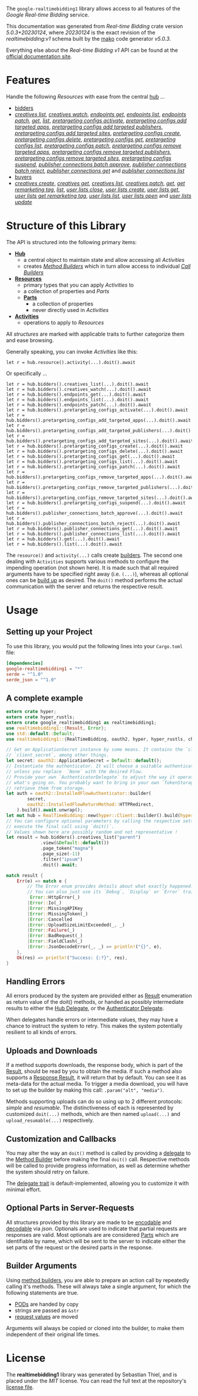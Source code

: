 <!---
DO NOT EDIT !
This file was generated automatically from 'src/generator/templates/api/README.md.mako'
DO NOT EDIT !
-->
The `google-realtimebidding1` library allows access to all features of the *Google Real-time Bidding* service.

This documentation was generated from *Real-time Bidding* crate version *5.0.3+20230124*, where *20230124* is the exact revision of the *realtimebidding:v1* schema built by the [mako](http://www.makotemplates.org/) code generator *v5.0.3*.

Everything else about the *Real-time Bidding* *v1* API can be found at the
[official documentation site](https://developers.google.com/authorized-buyers/apis/realtimebidding/reference/rest/).
# Features

Handle the following *Resources* with ease from the central [hub](https://docs.rs/google-realtimebidding1/5.0.3+20230124/google_realtimebidding1/RealTimeBidding) ...

* [bidders](https://docs.rs/google-realtimebidding1/5.0.3+20230124/google_realtimebidding1/api::Bidder)
 * [*creatives list*](https://docs.rs/google-realtimebidding1/5.0.3+20230124/google_realtimebidding1/api::BidderCreativeListCall), [*creatives watch*](https://docs.rs/google-realtimebidding1/5.0.3+20230124/google_realtimebidding1/api::BidderCreativeWatchCall), [*endpoints get*](https://docs.rs/google-realtimebidding1/5.0.3+20230124/google_realtimebidding1/api::BidderEndpointGetCall), [*endpoints list*](https://docs.rs/google-realtimebidding1/5.0.3+20230124/google_realtimebidding1/api::BidderEndpointListCall), [*endpoints patch*](https://docs.rs/google-realtimebidding1/5.0.3+20230124/google_realtimebidding1/api::BidderEndpointPatchCall), [*get*](https://docs.rs/google-realtimebidding1/5.0.3+20230124/google_realtimebidding1/api::BidderGetCall), [*list*](https://docs.rs/google-realtimebidding1/5.0.3+20230124/google_realtimebidding1/api::BidderListCall), [*pretargeting configs activate*](https://docs.rs/google-realtimebidding1/5.0.3+20230124/google_realtimebidding1/api::BidderPretargetingConfigActivateCall), [*pretargeting configs add targeted apps*](https://docs.rs/google-realtimebidding1/5.0.3+20230124/google_realtimebidding1/api::BidderPretargetingConfigAddTargetedAppCall), [*pretargeting configs add targeted publishers*](https://docs.rs/google-realtimebidding1/5.0.3+20230124/google_realtimebidding1/api::BidderPretargetingConfigAddTargetedPublisherCall), [*pretargeting configs add targeted sites*](https://docs.rs/google-realtimebidding1/5.0.3+20230124/google_realtimebidding1/api::BidderPretargetingConfigAddTargetedSiteCall), [*pretargeting configs create*](https://docs.rs/google-realtimebidding1/5.0.3+20230124/google_realtimebidding1/api::BidderPretargetingConfigCreateCall), [*pretargeting configs delete*](https://docs.rs/google-realtimebidding1/5.0.3+20230124/google_realtimebidding1/api::BidderPretargetingConfigDeleteCall), [*pretargeting configs get*](https://docs.rs/google-realtimebidding1/5.0.3+20230124/google_realtimebidding1/api::BidderPretargetingConfigGetCall), [*pretargeting configs list*](https://docs.rs/google-realtimebidding1/5.0.3+20230124/google_realtimebidding1/api::BidderPretargetingConfigListCall), [*pretargeting configs patch*](https://docs.rs/google-realtimebidding1/5.0.3+20230124/google_realtimebidding1/api::BidderPretargetingConfigPatchCall), [*pretargeting configs remove targeted apps*](https://docs.rs/google-realtimebidding1/5.0.3+20230124/google_realtimebidding1/api::BidderPretargetingConfigRemoveTargetedAppCall), [*pretargeting configs remove targeted publishers*](https://docs.rs/google-realtimebidding1/5.0.3+20230124/google_realtimebidding1/api::BidderPretargetingConfigRemoveTargetedPublisherCall), [*pretargeting configs remove targeted sites*](https://docs.rs/google-realtimebidding1/5.0.3+20230124/google_realtimebidding1/api::BidderPretargetingConfigRemoveTargetedSiteCall), [*pretargeting configs suspend*](https://docs.rs/google-realtimebidding1/5.0.3+20230124/google_realtimebidding1/api::BidderPretargetingConfigSuspendCall), [*publisher connections batch approve*](https://docs.rs/google-realtimebidding1/5.0.3+20230124/google_realtimebidding1/api::BidderPublisherConnectionBatchApproveCall), [*publisher connections batch reject*](https://docs.rs/google-realtimebidding1/5.0.3+20230124/google_realtimebidding1/api::BidderPublisherConnectionBatchRejectCall), [*publisher connections get*](https://docs.rs/google-realtimebidding1/5.0.3+20230124/google_realtimebidding1/api::BidderPublisherConnectionGetCall) and [*publisher connections list*](https://docs.rs/google-realtimebidding1/5.0.3+20230124/google_realtimebidding1/api::BidderPublisherConnectionListCall)
* [buyers](https://docs.rs/google-realtimebidding1/5.0.3+20230124/google_realtimebidding1/api::Buyer)
 * [*creatives create*](https://docs.rs/google-realtimebidding1/5.0.3+20230124/google_realtimebidding1/api::BuyerCreativeCreateCall), [*creatives get*](https://docs.rs/google-realtimebidding1/5.0.3+20230124/google_realtimebidding1/api::BuyerCreativeGetCall), [*creatives list*](https://docs.rs/google-realtimebidding1/5.0.3+20230124/google_realtimebidding1/api::BuyerCreativeListCall), [*creatives patch*](https://docs.rs/google-realtimebidding1/5.0.3+20230124/google_realtimebidding1/api::BuyerCreativePatchCall), [*get*](https://docs.rs/google-realtimebidding1/5.0.3+20230124/google_realtimebidding1/api::BuyerGetCall), [*get remarketing tag*](https://docs.rs/google-realtimebidding1/5.0.3+20230124/google_realtimebidding1/api::BuyerGetRemarketingTagCall), [*list*](https://docs.rs/google-realtimebidding1/5.0.3+20230124/google_realtimebidding1/api::BuyerListCall), [*user lists close*](https://docs.rs/google-realtimebidding1/5.0.3+20230124/google_realtimebidding1/api::BuyerUserListCloseCall), [*user lists create*](https://docs.rs/google-realtimebidding1/5.0.3+20230124/google_realtimebidding1/api::BuyerUserListCreateCall), [*user lists get*](https://docs.rs/google-realtimebidding1/5.0.3+20230124/google_realtimebidding1/api::BuyerUserListGetCall), [*user lists get remarketing tag*](https://docs.rs/google-realtimebidding1/5.0.3+20230124/google_realtimebidding1/api::BuyerUserListGetRemarketingTagCall), [*user lists list*](https://docs.rs/google-realtimebidding1/5.0.3+20230124/google_realtimebidding1/api::BuyerUserListListCall), [*user lists open*](https://docs.rs/google-realtimebidding1/5.0.3+20230124/google_realtimebidding1/api::BuyerUserListOpenCall) and [*user lists update*](https://docs.rs/google-realtimebidding1/5.0.3+20230124/google_realtimebidding1/api::BuyerUserListUpdateCall)




# Structure of this Library

The API is structured into the following primary items:

* **[Hub](https://docs.rs/google-realtimebidding1/5.0.3+20230124/google_realtimebidding1/RealTimeBidding)**
    * a central object to maintain state and allow accessing all *Activities*
    * creates [*Method Builders*](https://docs.rs/google-realtimebidding1/5.0.3+20230124/google_realtimebidding1/client::MethodsBuilder) which in turn
      allow access to individual [*Call Builders*](https://docs.rs/google-realtimebidding1/5.0.3+20230124/google_realtimebidding1/client::CallBuilder)
* **[Resources](https://docs.rs/google-realtimebidding1/5.0.3+20230124/google_realtimebidding1/client::Resource)**
    * primary types that you can apply *Activities* to
    * a collection of properties and *Parts*
    * **[Parts](https://docs.rs/google-realtimebidding1/5.0.3+20230124/google_realtimebidding1/client::Part)**
        * a collection of properties
        * never directly used in *Activities*
* **[Activities](https://docs.rs/google-realtimebidding1/5.0.3+20230124/google_realtimebidding1/client::CallBuilder)**
    * operations to apply to *Resources*

All *structures* are marked with applicable traits to further categorize them and ease browsing.

Generally speaking, you can invoke *Activities* like this:

```Rust,ignore
let r = hub.resource().activity(...).doit().await
```

Or specifically ...

```ignore
let r = hub.bidders().creatives_list(...).doit().await
let r = hub.bidders().creatives_watch(...).doit().await
let r = hub.bidders().endpoints_get(...).doit().await
let r = hub.bidders().endpoints_list(...).doit().await
let r = hub.bidders().endpoints_patch(...).doit().await
let r = hub.bidders().pretargeting_configs_activate(...).doit().await
let r = hub.bidders().pretargeting_configs_add_targeted_apps(...).doit().await
let r = hub.bidders().pretargeting_configs_add_targeted_publishers(...).doit().await
let r = hub.bidders().pretargeting_configs_add_targeted_sites(...).doit().await
let r = hub.bidders().pretargeting_configs_create(...).doit().await
let r = hub.bidders().pretargeting_configs_delete(...).doit().await
let r = hub.bidders().pretargeting_configs_get(...).doit().await
let r = hub.bidders().pretargeting_configs_list(...).doit().await
let r = hub.bidders().pretargeting_configs_patch(...).doit().await
let r = hub.bidders().pretargeting_configs_remove_targeted_apps(...).doit().await
let r = hub.bidders().pretargeting_configs_remove_targeted_publishers(...).doit().await
let r = hub.bidders().pretargeting_configs_remove_targeted_sites(...).doit().await
let r = hub.bidders().pretargeting_configs_suspend(...).doit().await
let r = hub.bidders().publisher_connections_batch_approve(...).doit().await
let r = hub.bidders().publisher_connections_batch_reject(...).doit().await
let r = hub.bidders().publisher_connections_get(...).doit().await
let r = hub.bidders().publisher_connections_list(...).doit().await
let r = hub.bidders().get(...).doit().await
let r = hub.bidders().list(...).doit().await
```

The `resource()` and `activity(...)` calls create [builders][builder-pattern]. The second one dealing with `Activities`
supports various methods to configure the impending operation (not shown here). It is made such that all required arguments have to be
specified right away (i.e. `(...)`), whereas all optional ones can be [build up][builder-pattern] as desired.
The `doit()` method performs the actual communication with the server and returns the respective result.

# Usage

## Setting up your Project

To use this library, you would put the following lines into your `Cargo.toml` file:

```toml
[dependencies]
google-realtimebidding1 = "*"
serde = "^1.0"
serde_json = "^1.0"
```

## A complete example

```Rust
extern crate hyper;
extern crate hyper_rustls;
extern crate google_realtimebidding1 as realtimebidding1;
use realtimebidding1::{Result, Error};
use std::default::Default;
use realtimebidding1::{RealTimeBidding, oauth2, hyper, hyper_rustls, chrono, FieldMask};

// Get an ApplicationSecret instance by some means. It contains the `client_id` and
// `client_secret`, among other things.
let secret: oauth2::ApplicationSecret = Default::default();
// Instantiate the authenticator. It will choose a suitable authentication flow for you,
// unless you replace  `None` with the desired Flow.
// Provide your own `AuthenticatorDelegate` to adjust the way it operates and get feedback about
// what's going on. You probably want to bring in your own `TokenStorage` to persist tokens and
// retrieve them from storage.
let auth = oauth2::InstalledFlowAuthenticator::builder(
        secret,
        oauth2::InstalledFlowReturnMethod::HTTPRedirect,
    ).build().await.unwrap();
let mut hub = RealTimeBidding::new(hyper::Client::builder().build(hyper_rustls::HttpsConnectorBuilder::new().with_native_roots().https_or_http().enable_http1().build()), auth);
// You can configure optional parameters by calling the respective setters at will, and
// execute the final call using `doit()`.
// Values shown here are possibly random and not representative !
let result = hub.bidders().creatives_list("parent")
             .view(&Default::default())
             .page_token("magna")
             .page_size(-11)
             .filter("ipsum")
             .doit().await;

match result {
    Err(e) => match e {
        // The Error enum provides details about what exactly happened.
        // You can also just use its `Debug`, `Display` or `Error` traits
         Error::HttpError(_)
        |Error::Io(_)
        |Error::MissingAPIKey
        |Error::MissingToken(_)
        |Error::Cancelled
        |Error::UploadSizeLimitExceeded(_, _)
        |Error::Failure(_)
        |Error::BadRequest(_)
        |Error::FieldClash(_)
        |Error::JsonDecodeError(_, _) => println!("{}", e),
    },
    Ok(res) => println!("Success: {:?}", res),
}

```
## Handling Errors

All errors produced by the system are provided either as [Result](https://docs.rs/google-realtimebidding1/5.0.3+20230124/google_realtimebidding1/client::Result) enumeration as return value of
the doit() methods, or handed as possibly intermediate results to either the
[Hub Delegate](https://docs.rs/google-realtimebidding1/5.0.3+20230124/google_realtimebidding1/client::Delegate), or the [Authenticator Delegate](https://docs.rs/yup-oauth2/*/yup_oauth2/trait.AuthenticatorDelegate.html).

When delegates handle errors or intermediate values, they may have a chance to instruct the system to retry. This
makes the system potentially resilient to all kinds of errors.

## Uploads and Downloads
If a method supports downloads, the response body, which is part of the [Result](https://docs.rs/google-realtimebidding1/5.0.3+20230124/google_realtimebidding1/client::Result), should be
read by you to obtain the media.
If such a method also supports a [Response Result](https://docs.rs/google-realtimebidding1/5.0.3+20230124/google_realtimebidding1/client::ResponseResult), it will return that by default.
You can see it as meta-data for the actual media. To trigger a media download, you will have to set up the builder by making
this call: `.param("alt", "media")`.

Methods supporting uploads can do so using up to 2 different protocols:
*simple* and *resumable*. The distinctiveness of each is represented by customized
`doit(...)` methods, which are then named `upload(...)` and `upload_resumable(...)` respectively.

## Customization and Callbacks

You may alter the way an `doit()` method is called by providing a [delegate](https://docs.rs/google-realtimebidding1/5.0.3+20230124/google_realtimebidding1/client::Delegate) to the
[Method Builder](https://docs.rs/google-realtimebidding1/5.0.3+20230124/google_realtimebidding1/client::CallBuilder) before making the final `doit()` call.
Respective methods will be called to provide progress information, as well as determine whether the system should
retry on failure.

The [delegate trait](https://docs.rs/google-realtimebidding1/5.0.3+20230124/google_realtimebidding1/client::Delegate) is default-implemented, allowing you to customize it with minimal effort.

## Optional Parts in Server-Requests

All structures provided by this library are made to be [encodable](https://docs.rs/google-realtimebidding1/5.0.3+20230124/google_realtimebidding1/client::RequestValue) and
[decodable](https://docs.rs/google-realtimebidding1/5.0.3+20230124/google_realtimebidding1/client::ResponseResult) via *json*. Optionals are used to indicate that partial requests are responses
are valid.
Most optionals are are considered [Parts](https://docs.rs/google-realtimebidding1/5.0.3+20230124/google_realtimebidding1/client::Part) which are identifiable by name, which will be sent to
the server to indicate either the set parts of the request or the desired parts in the response.

## Builder Arguments

Using [method builders](https://docs.rs/google-realtimebidding1/5.0.3+20230124/google_realtimebidding1/client::CallBuilder), you are able to prepare an action call by repeatedly calling it's methods.
These will always take a single argument, for which the following statements are true.

* [PODs][wiki-pod] are handed by copy
* strings are passed as `&str`
* [request values](https://docs.rs/google-realtimebidding1/5.0.3+20230124/google_realtimebidding1/client::RequestValue) are moved

Arguments will always be copied or cloned into the builder, to make them independent of their original life times.

[wiki-pod]: http://en.wikipedia.org/wiki/Plain_old_data_structure
[builder-pattern]: http://en.wikipedia.org/wiki/Builder_pattern
[google-go-api]: https://github.com/google/google-api-go-client

# License
The **realtimebidding1** library was generated by Sebastian Thiel, and is placed
under the *MIT* license.
You can read the full text at the repository's [license file][repo-license].

[repo-license]: https://github.com/Byron/google-apis-rsblob/main/LICENSE.md

